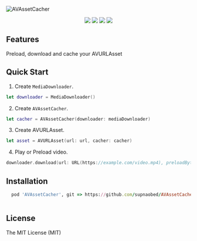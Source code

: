 ![AVAssetCacher](https://github.com/wxxsw/GSPlayer/blob/master/ScreenShots/logo.png)

<p align="center">
<a href="https://developer.apple.com/swift"><img src="https://img.shields.io/badge/language-swift5-f48041.svg?style=flat"></a>
<a href="https://developer.apple.com/ios"><img src="https://img.shields.io/badge/platform-iOS10+|macOS-blue.svg?style=flat"></a>
<a href="http://cocoadocs.org/docsets/GSPlayer"><img src="https://img.shields.io/badge/Cocoapods-compatible-4BC51D.svg?style=flat"></a>
<a href="https://github.com/wxxsw/GSPlayer/blob/master/LICENSE"><img src="http://img.shields.io/badge/license-MIT-lightgrey.svg?style=flat"></a>
</p>

## Features

Preload, download and cache your AVURLAsset

## Quick Start

1. Create `MediaDownloader`.
```swift
let downloader = MediaDownloader()
```

2. Create `AVAssetCacher`.
```swift
let cacher = AVAssetCacher(downloader: mediaDownloader)
```

3. Create AVURLAsset.
```swift
let asset = AVURLAsset(url: url, cacher: cacher)
```

4. Play or Preload video.
```swift
downloader.download(url: URL(https://example.com/video.mp4), preloadByteCount: 1024 * 1024)
```

## Installation


```ruby
  pod 'AVAssetCacher', git => https://github.com/supnaobed/AVAssetCacher.git
  
```

## License

The MIT License (MIT)

